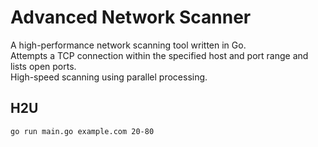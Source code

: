 # Advanced Network Scanner

A high-performance network scanning tool written in Go.  
Attempts a TCP connection within the specified host and port range and lists open ports.  
High-speed scanning using parallel processing.

## H2U

```
go run main.go example.com 20-80
```
